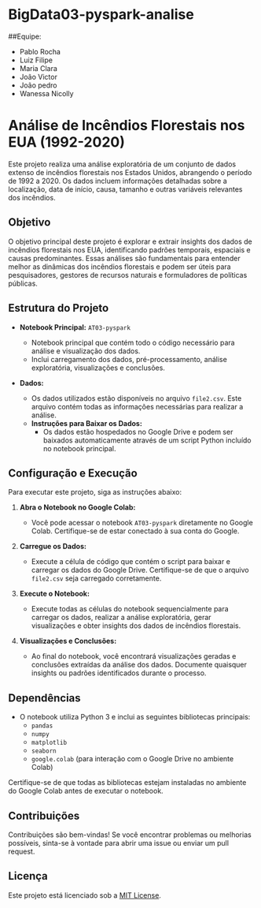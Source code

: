 # BigData03-pyspark-analise

##Equipe:
- Pablo Rocha
- Luiz Filipe
- Maria Clara
- João Victor
- João pedro
- Wanessa Nicolly

# Análise de Incêndios Florestais nos EUA (1992-2020)

Este projeto realiza uma análise exploratória de um conjunto de dados extenso de incêndios florestais nos Estados Unidos, abrangendo o período de 1992 a 2020. Os dados incluem informações detalhadas sobre a localização, data de início, causa, tamanho e outras variáveis relevantes dos incêndios.

## Objetivo

O objetivo principal deste projeto é explorar e extrair insights dos dados de incêndios florestais nos EUA, identificando padrões temporais, espaciais e causas predominantes. Essas análises são fundamentais para entender melhor as dinâmicas dos incêndios florestais e podem ser úteis para pesquisadores, gestores de recursos naturais e formuladores de políticas públicas.

## Estrutura do Projeto

- **Notebook Principal:** `AT03-pyspark`
  - Notebook principal que contém todo o código necessário para análise e visualização dos dados.
  - Inclui carregamento dos dados, pré-processamento, análise exploratória, visualizações e conclusões.
  
- **Dados:**
  - Os dados utilizados estão disponíveis no arquivo `file2.csv`. Este arquivo contém todas as informações necessárias para realizar a análise.
  - **Instruções para Baixar os Dados:**
    - Os dados estão hospedados no Google Drive e podem ser baixados automaticamente através de um script Python incluído no notebook principal.

## Configuração e Execução

Para executar este projeto, siga as instruções abaixo:

1. **Abra o Notebook no Google Colab:**
   - Você pode acessar o notebook `AT03-pyspark` diretamente no Google Colab. Certifique-se de estar conectado à sua conta do Google.

2. **Carregue os Dados:**
   - Execute a célula de código que contém o script para baixar e carregar os dados do Google Drive. Certifique-se de que o arquivo `file2.csv` seja carregado corretamente.

3. **Execute o Notebook:**
   - Execute todas as células do notebook sequencialmente para carregar os dados, realizar a análise exploratória, gerar visualizações e obter insights dos dados de incêndios florestais.

4. **Visualizações e Conclusões:**
   - Ao final do notebook, você encontrará visualizações geradas e conclusões extraídas da análise dos dados. Documente quaisquer insights ou padrões identificados durante o processo.

## Dependências

- O notebook utiliza Python 3 e inclui as seguintes bibliotecas principais:
  - `pandas`
  - `numpy`
  - `matplotlib`
  - `seaborn`
  - `google.colab` (para interação com o Google Drive no ambiente Colab)

Certifique-se de que todas as bibliotecas estejam instaladas no ambiente do Google Colab antes de executar o notebook.

## Contribuições

Contribuições são bem-vindas! Se você encontrar problemas ou melhorias possíveis, sinta-se à vontade para abrir uma issue ou enviar um pull request.

## Licença

Este projeto está licenciado sob a [MIT License](https://opensource.org/licenses/MIT).

